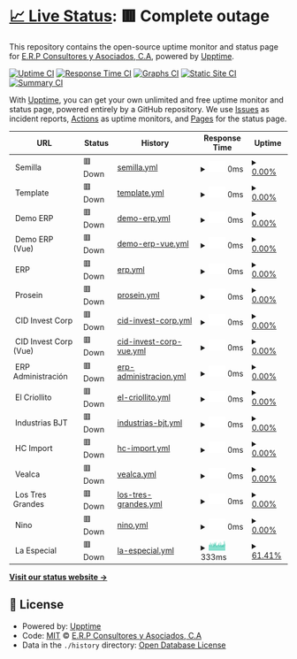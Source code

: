 # [📈 Live Status](https://status.erpya.com): <!--live status--> **🟥 Complete outage**

This repository contains the open-source uptime monitor and status page for [E.R.P Consultores y Asociados, C.A](https://status.erpya.com), powered by [Upptime](https://github.com/upptime/upptime).

[![Uptime CI](https://github.com/erpcya/status/workflows/Uptime%20CI/badge.svg)](https://github.com/erpcya/status/actions?query=workflow%3A%22Uptime+CI%22)
[![Response Time CI](https://github.com/erpcya/status/workflows/Response%20Time%20CI/badge.svg)](https://github.com/erpcya/status/actions?query=workflow%3A%22Response+Time+CI%22)
[![Graphs CI](https://github.com/erpcya/status/workflows/Graphs%20CI/badge.svg)](https://github.com/erpcya/status/actions?query=workflow%3A%22Graphs+CI%22)
[![Static Site CI](https://github.com/erpcya/status/workflows/Static%20Site%20CI/badge.svg)](https://github.com/erpcya/status/actions?query=workflow%3A%22Static+Site+CI%22)
[![Summary CI](https://github.com/erpcya/status/workflows/Summary%20CI/badge.svg)](https://github.com/erpcya/status/actions?query=workflow%3A%22Summary+CI%22)

With [Upptime](https://upptime.js.org), you can get your own unlimited and free uptime monitor and status page, powered entirely by a GitHub repository. We use [Issues](https://github.com/erpcya/status/issues) as incident reports, [Actions](https://github.com/erpcya/status/actions) as uptime monitors, and [Pages](https://status.erpya.com) for the status page.

<!--start: status pages-->
<!-- This summary is generated by Upptime (https://github.com/upptime/upptime) -->
<!-- Do not edit this manually, your changes will be overwritten -->
<!-- prettier-ignore -->
| URL | Status | History | Response Time | Uptime |
| --- | ------ | ------- | ------------- | ------ |
| <img alt="" src="https://favicons.githubusercontent.com/null" height="13"> Semilla | 🟥 Down | [semilla.yml](https://github.com/erpcya/status/commits/HEAD/history/semilla.yml) | <details><summary><img alt="Response time graph" src="./graphs/semilla/response-time-week.png" height="20"> 0ms</summary><br><a href="https://status.erpya.com/history/semilla"><img alt="Response time 283" src="https://img.shields.io/endpoint?url=https%3A%2F%2Fraw.githubusercontent.com%2Ferpcya%2Fstatus%2FHEAD%2Fapi%2Fsemilla%2Fresponse-time.json"></a><br><a href="https://status.erpya.com/history/semilla"><img alt="24-hour response time 0" src="https://img.shields.io/endpoint?url=https%3A%2F%2Fraw.githubusercontent.com%2Ferpcya%2Fstatus%2FHEAD%2Fapi%2Fsemilla%2Fresponse-time-day.json"></a><br><a href="https://status.erpya.com/history/semilla"><img alt="7-day response time 0" src="https://img.shields.io/endpoint?url=https%3A%2F%2Fraw.githubusercontent.com%2Ferpcya%2Fstatus%2FHEAD%2Fapi%2Fsemilla%2Fresponse-time-week.json"></a><br><a href="https://status.erpya.com/history/semilla"><img alt="30-day response time 0" src="https://img.shields.io/endpoint?url=https%3A%2F%2Fraw.githubusercontent.com%2Ferpcya%2Fstatus%2FHEAD%2Fapi%2Fsemilla%2Fresponse-time-month.json"></a><br><a href="https://status.erpya.com/history/semilla"><img alt="1-year response time 283" src="https://img.shields.io/endpoint?url=https%3A%2F%2Fraw.githubusercontent.com%2Ferpcya%2Fstatus%2FHEAD%2Fapi%2Fsemilla%2Fresponse-time-year.json"></a></details> | <details><summary><a href="https://status.erpya.com/history/semilla">0.00%</a></summary><a href="https://status.erpya.com/history/semilla"><img alt="All-time uptime 59.12%" src="https://img.shields.io/endpoint?url=https%3A%2F%2Fraw.githubusercontent.com%2Ferpcya%2Fstatus%2FHEAD%2Fapi%2Fsemilla%2Fuptime.json"></a><br><a href="https://status.erpya.com/history/semilla"><img alt="24-hour uptime 0.00%" src="https://img.shields.io/endpoint?url=https%3A%2F%2Fraw.githubusercontent.com%2Ferpcya%2Fstatus%2FHEAD%2Fapi%2Fsemilla%2Fuptime-day.json"></a><br><a href="https://status.erpya.com/history/semilla"><img alt="7-day uptime 0.00%" src="https://img.shields.io/endpoint?url=https%3A%2F%2Fraw.githubusercontent.com%2Ferpcya%2Fstatus%2FHEAD%2Fapi%2Fsemilla%2Fuptime-week.json"></a><br><a href="https://status.erpya.com/history/semilla"><img alt="30-day uptime 0.00%" src="https://img.shields.io/endpoint?url=https%3A%2F%2Fraw.githubusercontent.com%2Ferpcya%2Fstatus%2FHEAD%2Fapi%2Fsemilla%2Fuptime-month.json"></a><br><a href="https://status.erpya.com/history/semilla"><img alt="1-year uptime 59.12%" src="https://img.shields.io/endpoint?url=https%3A%2F%2Fraw.githubusercontent.com%2Ferpcya%2Fstatus%2FHEAD%2Fapi%2Fsemilla%2Fuptime-year.json"></a></details>
| <img alt="" src="https://favicons.githubusercontent.com/null" height="13"> Template | 🟥 Down | [template.yml](https://github.com/erpcya/status/commits/HEAD/history/template.yml) | <details><summary><img alt="Response time graph" src="./graphs/template/response-time-week.png" height="20"> 0ms</summary><br><a href="https://status.erpya.com/history/template"><img alt="Response time 328" src="https://img.shields.io/endpoint?url=https%3A%2F%2Fraw.githubusercontent.com%2Ferpcya%2Fstatus%2FHEAD%2Fapi%2Ftemplate%2Fresponse-time.json"></a><br><a href="https://status.erpya.com/history/template"><img alt="24-hour response time 0" src="https://img.shields.io/endpoint?url=https%3A%2F%2Fraw.githubusercontent.com%2Ferpcya%2Fstatus%2FHEAD%2Fapi%2Ftemplate%2Fresponse-time-day.json"></a><br><a href="https://status.erpya.com/history/template"><img alt="7-day response time 0" src="https://img.shields.io/endpoint?url=https%3A%2F%2Fraw.githubusercontent.com%2Ferpcya%2Fstatus%2FHEAD%2Fapi%2Ftemplate%2Fresponse-time-week.json"></a><br><a href="https://status.erpya.com/history/template"><img alt="30-day response time 0" src="https://img.shields.io/endpoint?url=https%3A%2F%2Fraw.githubusercontent.com%2Ferpcya%2Fstatus%2FHEAD%2Fapi%2Ftemplate%2Fresponse-time-month.json"></a><br><a href="https://status.erpya.com/history/template"><img alt="1-year response time 328" src="https://img.shields.io/endpoint?url=https%3A%2F%2Fraw.githubusercontent.com%2Ferpcya%2Fstatus%2FHEAD%2Fapi%2Ftemplate%2Fresponse-time-year.json"></a></details> | <details><summary><a href="https://status.erpya.com/history/template">0.00%</a></summary><a href="https://status.erpya.com/history/template"><img alt="All-time uptime 24.63%" src="https://img.shields.io/endpoint?url=https%3A%2F%2Fraw.githubusercontent.com%2Ferpcya%2Fstatus%2FHEAD%2Fapi%2Ftemplate%2Fuptime.json"></a><br><a href="https://status.erpya.com/history/template"><img alt="24-hour uptime 0.00%" src="https://img.shields.io/endpoint?url=https%3A%2F%2Fraw.githubusercontent.com%2Ferpcya%2Fstatus%2FHEAD%2Fapi%2Ftemplate%2Fuptime-day.json"></a><br><a href="https://status.erpya.com/history/template"><img alt="7-day uptime 0.00%" src="https://img.shields.io/endpoint?url=https%3A%2F%2Fraw.githubusercontent.com%2Ferpcya%2Fstatus%2FHEAD%2Fapi%2Ftemplate%2Fuptime-week.json"></a><br><a href="https://status.erpya.com/history/template"><img alt="30-day uptime 0.00%" src="https://img.shields.io/endpoint?url=https%3A%2F%2Fraw.githubusercontent.com%2Ferpcya%2Fstatus%2FHEAD%2Fapi%2Ftemplate%2Fuptime-month.json"></a><br><a href="https://status.erpya.com/history/template"><img alt="1-year uptime 24.63%" src="https://img.shields.io/endpoint?url=https%3A%2F%2Fraw.githubusercontent.com%2Ferpcya%2Fstatus%2FHEAD%2Fapi%2Ftemplate%2Fuptime-year.json"></a></details>
| <img alt="" src="https://favicons.githubusercontent.com/null" height="13"> Demo ERP | 🟥 Down | [demo-erp.yml](https://github.com/erpcya/status/commits/HEAD/history/demo-erp.yml) | <details><summary><img alt="Response time graph" src="./graphs/demo-erp/response-time-week.png" height="20"> 0ms</summary><br><a href="https://status.erpya.com/history/demo-erp"><img alt="Response time 794" src="https://img.shields.io/endpoint?url=https%3A%2F%2Fraw.githubusercontent.com%2Ferpcya%2Fstatus%2FHEAD%2Fapi%2Fdemo-erp%2Fresponse-time.json"></a><br><a href="https://status.erpya.com/history/demo-erp"><img alt="24-hour response time 0" src="https://img.shields.io/endpoint?url=https%3A%2F%2Fraw.githubusercontent.com%2Ferpcya%2Fstatus%2FHEAD%2Fapi%2Fdemo-erp%2Fresponse-time-day.json"></a><br><a href="https://status.erpya.com/history/demo-erp"><img alt="7-day response time 0" src="https://img.shields.io/endpoint?url=https%3A%2F%2Fraw.githubusercontent.com%2Ferpcya%2Fstatus%2FHEAD%2Fapi%2Fdemo-erp%2Fresponse-time-week.json"></a><br><a href="https://status.erpya.com/history/demo-erp"><img alt="30-day response time 275" src="https://img.shields.io/endpoint?url=https%3A%2F%2Fraw.githubusercontent.com%2Ferpcya%2Fstatus%2FHEAD%2Fapi%2Fdemo-erp%2Fresponse-time-month.json"></a><br><a href="https://status.erpya.com/history/demo-erp"><img alt="1-year response time 794" src="https://img.shields.io/endpoint?url=https%3A%2F%2Fraw.githubusercontent.com%2Ferpcya%2Fstatus%2FHEAD%2Fapi%2Fdemo-erp%2Fresponse-time-year.json"></a></details> | <details><summary><a href="https://status.erpya.com/history/demo-erp">0.00%</a></summary><a href="https://status.erpya.com/history/demo-erp"><img alt="All-time uptime 56.71%" src="https://img.shields.io/endpoint?url=https%3A%2F%2Fraw.githubusercontent.com%2Ferpcya%2Fstatus%2FHEAD%2Fapi%2Fdemo-erp%2Fuptime.json"></a><br><a href="https://status.erpya.com/history/demo-erp"><img alt="24-hour uptime 0.00%" src="https://img.shields.io/endpoint?url=https%3A%2F%2Fraw.githubusercontent.com%2Ferpcya%2Fstatus%2FHEAD%2Fapi%2Fdemo-erp%2Fuptime-day.json"></a><br><a href="https://status.erpya.com/history/demo-erp"><img alt="7-day uptime 0.00%" src="https://img.shields.io/endpoint?url=https%3A%2F%2Fraw.githubusercontent.com%2Ferpcya%2Fstatus%2FHEAD%2Fapi%2Fdemo-erp%2Fuptime-week.json"></a><br><a href="https://status.erpya.com/history/demo-erp"><img alt="30-day uptime 0.00%" src="https://img.shields.io/endpoint?url=https%3A%2F%2Fraw.githubusercontent.com%2Ferpcya%2Fstatus%2FHEAD%2Fapi%2Fdemo-erp%2Fuptime-month.json"></a><br><a href="https://status.erpya.com/history/demo-erp"><img alt="1-year uptime 56.71%" src="https://img.shields.io/endpoint?url=https%3A%2F%2Fraw.githubusercontent.com%2Ferpcya%2Fstatus%2FHEAD%2Fapi%2Fdemo-erp%2Fuptime-year.json"></a></details>
| <img alt="" src="https://favicons.githubusercontent.com/null" height="13"> Demo ERP (Vue) | 🟥 Down | [demo-erp-vue.yml](https://github.com/erpcya/status/commits/HEAD/history/demo-erp-vue.yml) | <details><summary><img alt="Response time graph" src="./graphs/demo-erp-vue/response-time-week.png" height="20"> 0ms</summary><br><a href="https://status.erpya.com/history/demo-erp-vue"><img alt="Response time 199" src="https://img.shields.io/endpoint?url=https%3A%2F%2Fraw.githubusercontent.com%2Ferpcya%2Fstatus%2FHEAD%2Fapi%2Fdemo-erp-vue%2Fresponse-time.json"></a><br><a href="https://status.erpya.com/history/demo-erp-vue"><img alt="24-hour response time 0" src="https://img.shields.io/endpoint?url=https%3A%2F%2Fraw.githubusercontent.com%2Ferpcya%2Fstatus%2FHEAD%2Fapi%2Fdemo-erp-vue%2Fresponse-time-day.json"></a><br><a href="https://status.erpya.com/history/demo-erp-vue"><img alt="7-day response time 0" src="https://img.shields.io/endpoint?url=https%3A%2F%2Fraw.githubusercontent.com%2Ferpcya%2Fstatus%2FHEAD%2Fapi%2Fdemo-erp-vue%2Fresponse-time-week.json"></a><br><a href="https://status.erpya.com/history/demo-erp-vue"><img alt="30-day response time 271" src="https://img.shields.io/endpoint?url=https%3A%2F%2Fraw.githubusercontent.com%2Ferpcya%2Fstatus%2FHEAD%2Fapi%2Fdemo-erp-vue%2Fresponse-time-month.json"></a><br><a href="https://status.erpya.com/history/demo-erp-vue"><img alt="1-year response time 199" src="https://img.shields.io/endpoint?url=https%3A%2F%2Fraw.githubusercontent.com%2Ferpcya%2Fstatus%2FHEAD%2Fapi%2Fdemo-erp-vue%2Fresponse-time-year.json"></a></details> | <details><summary><a href="https://status.erpya.com/history/demo-erp-vue">0.00%</a></summary><a href="https://status.erpya.com/history/demo-erp-vue"><img alt="All-time uptime 92.22%" src="https://img.shields.io/endpoint?url=https%3A%2F%2Fraw.githubusercontent.com%2Ferpcya%2Fstatus%2FHEAD%2Fapi%2Fdemo-erp-vue%2Fuptime.json"></a><br><a href="https://status.erpya.com/history/demo-erp-vue"><img alt="24-hour uptime 0.00%" src="https://img.shields.io/endpoint?url=https%3A%2F%2Fraw.githubusercontent.com%2Ferpcya%2Fstatus%2FHEAD%2Fapi%2Fdemo-erp-vue%2Fuptime-day.json"></a><br><a href="https://status.erpya.com/history/demo-erp-vue"><img alt="7-day uptime 0.00%" src="https://img.shields.io/endpoint?url=https%3A%2F%2Fraw.githubusercontent.com%2Ferpcya%2Fstatus%2FHEAD%2Fapi%2Fdemo-erp-vue%2Fuptime-week.json"></a><br><a href="https://status.erpya.com/history/demo-erp-vue"><img alt="30-day uptime 70.42%" src="https://img.shields.io/endpoint?url=https%3A%2F%2Fraw.githubusercontent.com%2Ferpcya%2Fstatus%2FHEAD%2Fapi%2Fdemo-erp-vue%2Fuptime-month.json"></a><br><a href="https://status.erpya.com/history/demo-erp-vue"><img alt="1-year uptime 92.22%" src="https://img.shields.io/endpoint?url=https%3A%2F%2Fraw.githubusercontent.com%2Ferpcya%2Fstatus%2FHEAD%2Fapi%2Fdemo-erp-vue%2Fuptime-year.json"></a></details>
| <img alt="" src="https://favicons.githubusercontent.com/null" height="13"> ERP | 🟥 Down | [erp.yml](https://github.com/erpcya/status/commits/HEAD/history/erp.yml) | <details><summary><img alt="Response time graph" src="./graphs/erp/response-time-week.png" height="20"> 0ms</summary><br><a href="https://status.erpya.com/history/erp"><img alt="Response time 295" src="https://img.shields.io/endpoint?url=https%3A%2F%2Fraw.githubusercontent.com%2Ferpcya%2Fstatus%2FHEAD%2Fapi%2Ferp%2Fresponse-time.json"></a><br><a href="https://status.erpya.com/history/erp"><img alt="24-hour response time 0" src="https://img.shields.io/endpoint?url=https%3A%2F%2Fraw.githubusercontent.com%2Ferpcya%2Fstatus%2FHEAD%2Fapi%2Ferp%2Fresponse-time-day.json"></a><br><a href="https://status.erpya.com/history/erp"><img alt="7-day response time 0" src="https://img.shields.io/endpoint?url=https%3A%2F%2Fraw.githubusercontent.com%2Ferpcya%2Fstatus%2FHEAD%2Fapi%2Ferp%2Fresponse-time-week.json"></a><br><a href="https://status.erpya.com/history/erp"><img alt="30-day response time 0" src="https://img.shields.io/endpoint?url=https%3A%2F%2Fraw.githubusercontent.com%2Ferpcya%2Fstatus%2FHEAD%2Fapi%2Ferp%2Fresponse-time-month.json"></a><br><a href="https://status.erpya.com/history/erp"><img alt="1-year response time 295" src="https://img.shields.io/endpoint?url=https%3A%2F%2Fraw.githubusercontent.com%2Ferpcya%2Fstatus%2FHEAD%2Fapi%2Ferp%2Fresponse-time-year.json"></a></details> | <details><summary><a href="https://status.erpya.com/history/erp">0.00%</a></summary><a href="https://status.erpya.com/history/erp"><img alt="All-time uptime 59.13%" src="https://img.shields.io/endpoint?url=https%3A%2F%2Fraw.githubusercontent.com%2Ferpcya%2Fstatus%2FHEAD%2Fapi%2Ferp%2Fuptime.json"></a><br><a href="https://status.erpya.com/history/erp"><img alt="24-hour uptime 0.00%" src="https://img.shields.io/endpoint?url=https%3A%2F%2Fraw.githubusercontent.com%2Ferpcya%2Fstatus%2FHEAD%2Fapi%2Ferp%2Fuptime-day.json"></a><br><a href="https://status.erpya.com/history/erp"><img alt="7-day uptime 0.00%" src="https://img.shields.io/endpoint?url=https%3A%2F%2Fraw.githubusercontent.com%2Ferpcya%2Fstatus%2FHEAD%2Fapi%2Ferp%2Fuptime-week.json"></a><br><a href="https://status.erpya.com/history/erp"><img alt="30-day uptime 0.00%" src="https://img.shields.io/endpoint?url=https%3A%2F%2Fraw.githubusercontent.com%2Ferpcya%2Fstatus%2FHEAD%2Fapi%2Ferp%2Fuptime-month.json"></a><br><a href="https://status.erpya.com/history/erp"><img alt="1-year uptime 59.13%" src="https://img.shields.io/endpoint?url=https%3A%2F%2Fraw.githubusercontent.com%2Ferpcya%2Fstatus%2FHEAD%2Fapi%2Ferp%2Fuptime-year.json"></a></details>
| <img alt="" src="https://favicons.githubusercontent.com/null" height="13"> Prosein | 🟥 Down | [prosein.yml](https://github.com/erpcya/status/commits/HEAD/history/prosein.yml) | <details><summary><img alt="Response time graph" src="./graphs/prosein/response-time-week.png" height="20"> 0ms</summary><br><a href="https://status.erpya.com/history/prosein"><img alt="Response time 275" src="https://img.shields.io/endpoint?url=https%3A%2F%2Fraw.githubusercontent.com%2Ferpcya%2Fstatus%2FHEAD%2Fapi%2Fprosein%2Fresponse-time.json"></a><br><a href="https://status.erpya.com/history/prosein"><img alt="24-hour response time 0" src="https://img.shields.io/endpoint?url=https%3A%2F%2Fraw.githubusercontent.com%2Ferpcya%2Fstatus%2FHEAD%2Fapi%2Fprosein%2Fresponse-time-day.json"></a><br><a href="https://status.erpya.com/history/prosein"><img alt="7-day response time 0" src="https://img.shields.io/endpoint?url=https%3A%2F%2Fraw.githubusercontent.com%2Ferpcya%2Fstatus%2FHEAD%2Fapi%2Fprosein%2Fresponse-time-week.json"></a><br><a href="https://status.erpya.com/history/prosein"><img alt="30-day response time 0" src="https://img.shields.io/endpoint?url=https%3A%2F%2Fraw.githubusercontent.com%2Ferpcya%2Fstatus%2FHEAD%2Fapi%2Fprosein%2Fresponse-time-month.json"></a><br><a href="https://status.erpya.com/history/prosein"><img alt="1-year response time 275" src="https://img.shields.io/endpoint?url=https%3A%2F%2Fraw.githubusercontent.com%2Ferpcya%2Fstatus%2FHEAD%2Fapi%2Fprosein%2Fresponse-time-year.json"></a></details> | <details><summary><a href="https://status.erpya.com/history/prosein">0.00%</a></summary><a href="https://status.erpya.com/history/prosein"><img alt="All-time uptime 59.06%" src="https://img.shields.io/endpoint?url=https%3A%2F%2Fraw.githubusercontent.com%2Ferpcya%2Fstatus%2FHEAD%2Fapi%2Fprosein%2Fuptime.json"></a><br><a href="https://status.erpya.com/history/prosein"><img alt="24-hour uptime 0.00%" src="https://img.shields.io/endpoint?url=https%3A%2F%2Fraw.githubusercontent.com%2Ferpcya%2Fstatus%2FHEAD%2Fapi%2Fprosein%2Fuptime-day.json"></a><br><a href="https://status.erpya.com/history/prosein"><img alt="7-day uptime 0.00%" src="https://img.shields.io/endpoint?url=https%3A%2F%2Fraw.githubusercontent.com%2Ferpcya%2Fstatus%2FHEAD%2Fapi%2Fprosein%2Fuptime-week.json"></a><br><a href="https://status.erpya.com/history/prosein"><img alt="30-day uptime 0.00%" src="https://img.shields.io/endpoint?url=https%3A%2F%2Fraw.githubusercontent.com%2Ferpcya%2Fstatus%2FHEAD%2Fapi%2Fprosein%2Fuptime-month.json"></a><br><a href="https://status.erpya.com/history/prosein"><img alt="1-year uptime 59.06%" src="https://img.shields.io/endpoint?url=https%3A%2F%2Fraw.githubusercontent.com%2Ferpcya%2Fstatus%2FHEAD%2Fapi%2Fprosein%2Fuptime-year.json"></a></details>
| <img alt="" src="https://favicons.githubusercontent.com/null" height="13"> CID Invest Corp | 🟥 Down | [cid-invest-corp.yml](https://github.com/erpcya/status/commits/HEAD/history/cid-invest-corp.yml) | <details><summary><img alt="Response time graph" src="./graphs/cid-invest-corp/response-time-week.png" height="20"> 0ms</summary><br><a href="https://status.erpya.com/history/cid-invest-corp"><img alt="Response time 264" src="https://img.shields.io/endpoint?url=https%3A%2F%2Fraw.githubusercontent.com%2Ferpcya%2Fstatus%2FHEAD%2Fapi%2Fcid-invest-corp%2Fresponse-time.json"></a><br><a href="https://status.erpya.com/history/cid-invest-corp"><img alt="24-hour response time 0" src="https://img.shields.io/endpoint?url=https%3A%2F%2Fraw.githubusercontent.com%2Ferpcya%2Fstatus%2FHEAD%2Fapi%2Fcid-invest-corp%2Fresponse-time-day.json"></a><br><a href="https://status.erpya.com/history/cid-invest-corp"><img alt="7-day response time 0" src="https://img.shields.io/endpoint?url=https%3A%2F%2Fraw.githubusercontent.com%2Ferpcya%2Fstatus%2FHEAD%2Fapi%2Fcid-invest-corp%2Fresponse-time-week.json"></a><br><a href="https://status.erpya.com/history/cid-invest-corp"><img alt="30-day response time 0" src="https://img.shields.io/endpoint?url=https%3A%2F%2Fraw.githubusercontent.com%2Ferpcya%2Fstatus%2FHEAD%2Fapi%2Fcid-invest-corp%2Fresponse-time-month.json"></a><br><a href="https://status.erpya.com/history/cid-invest-corp"><img alt="1-year response time 264" src="https://img.shields.io/endpoint?url=https%3A%2F%2Fraw.githubusercontent.com%2Ferpcya%2Fstatus%2FHEAD%2Fapi%2Fcid-invest-corp%2Fresponse-time-year.json"></a></details> | <details><summary><a href="https://status.erpya.com/history/cid-invest-corp">0.00%</a></summary><a href="https://status.erpya.com/history/cid-invest-corp"><img alt="All-time uptime 42.38%" src="https://img.shields.io/endpoint?url=https%3A%2F%2Fraw.githubusercontent.com%2Ferpcya%2Fstatus%2FHEAD%2Fapi%2Fcid-invest-corp%2Fuptime.json"></a><br><a href="https://status.erpya.com/history/cid-invest-corp"><img alt="24-hour uptime 0.00%" src="https://img.shields.io/endpoint?url=https%3A%2F%2Fraw.githubusercontent.com%2Ferpcya%2Fstatus%2FHEAD%2Fapi%2Fcid-invest-corp%2Fuptime-day.json"></a><br><a href="https://status.erpya.com/history/cid-invest-corp"><img alt="7-day uptime 0.00%" src="https://img.shields.io/endpoint?url=https%3A%2F%2Fraw.githubusercontent.com%2Ferpcya%2Fstatus%2FHEAD%2Fapi%2Fcid-invest-corp%2Fuptime-week.json"></a><br><a href="https://status.erpya.com/history/cid-invest-corp"><img alt="30-day uptime 0.00%" src="https://img.shields.io/endpoint?url=https%3A%2F%2Fraw.githubusercontent.com%2Ferpcya%2Fstatus%2FHEAD%2Fapi%2Fcid-invest-corp%2Fuptime-month.json"></a><br><a href="https://status.erpya.com/history/cid-invest-corp"><img alt="1-year uptime 42.38%" src="https://img.shields.io/endpoint?url=https%3A%2F%2Fraw.githubusercontent.com%2Ferpcya%2Fstatus%2FHEAD%2Fapi%2Fcid-invest-corp%2Fuptime-year.json"></a></details>
| <img alt="" src="https://favicons.githubusercontent.com/null" height="13"> CID Invest Corp (Vue) | 🟥 Down | [cid-invest-corp-vue.yml](https://github.com/erpcya/status/commits/HEAD/history/cid-invest-corp-vue.yml) | <details><summary><img alt="Response time graph" src="./graphs/cid-invest-corp-vue/response-time-week.png" height="20"> 0ms</summary><br><a href="https://status.erpya.com/history/cid-invest-corp-vue"><img alt="Response time 157" src="https://img.shields.io/endpoint?url=https%3A%2F%2Fraw.githubusercontent.com%2Ferpcya%2Fstatus%2FHEAD%2Fapi%2Fcid-invest-corp-vue%2Fresponse-time.json"></a><br><a href="https://status.erpya.com/history/cid-invest-corp-vue"><img alt="24-hour response time 0" src="https://img.shields.io/endpoint?url=https%3A%2F%2Fraw.githubusercontent.com%2Ferpcya%2Fstatus%2FHEAD%2Fapi%2Fcid-invest-corp-vue%2Fresponse-time-day.json"></a><br><a href="https://status.erpya.com/history/cid-invest-corp-vue"><img alt="7-day response time 0" src="https://img.shields.io/endpoint?url=https%3A%2F%2Fraw.githubusercontent.com%2Ferpcya%2Fstatus%2FHEAD%2Fapi%2Fcid-invest-corp-vue%2Fresponse-time-week.json"></a><br><a href="https://status.erpya.com/history/cid-invest-corp-vue"><img alt="30-day response time 0" src="https://img.shields.io/endpoint?url=https%3A%2F%2Fraw.githubusercontent.com%2Ferpcya%2Fstatus%2FHEAD%2Fapi%2Fcid-invest-corp-vue%2Fresponse-time-month.json"></a><br><a href="https://status.erpya.com/history/cid-invest-corp-vue"><img alt="1-year response time 157" src="https://img.shields.io/endpoint?url=https%3A%2F%2Fraw.githubusercontent.com%2Ferpcya%2Fstatus%2FHEAD%2Fapi%2Fcid-invest-corp-vue%2Fresponse-time-year.json"></a></details> | <details><summary><a href="https://status.erpya.com/history/cid-invest-corp-vue">0.00%</a></summary><a href="https://status.erpya.com/history/cid-invest-corp-vue"><img alt="All-time uptime 42.38%" src="https://img.shields.io/endpoint?url=https%3A%2F%2Fraw.githubusercontent.com%2Ferpcya%2Fstatus%2FHEAD%2Fapi%2Fcid-invest-corp-vue%2Fuptime.json"></a><br><a href="https://status.erpya.com/history/cid-invest-corp-vue"><img alt="24-hour uptime 0.00%" src="https://img.shields.io/endpoint?url=https%3A%2F%2Fraw.githubusercontent.com%2Ferpcya%2Fstatus%2FHEAD%2Fapi%2Fcid-invest-corp-vue%2Fuptime-day.json"></a><br><a href="https://status.erpya.com/history/cid-invest-corp-vue"><img alt="7-day uptime 0.00%" src="https://img.shields.io/endpoint?url=https%3A%2F%2Fraw.githubusercontent.com%2Ferpcya%2Fstatus%2FHEAD%2Fapi%2Fcid-invest-corp-vue%2Fuptime-week.json"></a><br><a href="https://status.erpya.com/history/cid-invest-corp-vue"><img alt="30-day uptime 0.00%" src="https://img.shields.io/endpoint?url=https%3A%2F%2Fraw.githubusercontent.com%2Ferpcya%2Fstatus%2FHEAD%2Fapi%2Fcid-invest-corp-vue%2Fuptime-month.json"></a><br><a href="https://status.erpya.com/history/cid-invest-corp-vue"><img alt="1-year uptime 42.38%" src="https://img.shields.io/endpoint?url=https%3A%2F%2Fraw.githubusercontent.com%2Ferpcya%2Fstatus%2FHEAD%2Fapi%2Fcid-invest-corp-vue%2Fuptime-year.json"></a></details>
| <img alt="" src="https://favicons.githubusercontent.com/null" height="13"> ERP Administración | 🟥 Down | [erp-administracion.yml](https://github.com/erpcya/status/commits/HEAD/history/erp-administracion.yml) | <details><summary><img alt="Response time graph" src="./graphs/erp-administracion/response-time-week.png" height="20"> 0ms</summary><br><a href="https://status.erpya.com/history/erp-administracion"><img alt="Response time 272" src="https://img.shields.io/endpoint?url=https%3A%2F%2Fraw.githubusercontent.com%2Ferpcya%2Fstatus%2FHEAD%2Fapi%2Ferp-administracion%2Fresponse-time.json"></a><br><a href="https://status.erpya.com/history/erp-administracion"><img alt="24-hour response time 0" src="https://img.shields.io/endpoint?url=https%3A%2F%2Fraw.githubusercontent.com%2Ferpcya%2Fstatus%2FHEAD%2Fapi%2Ferp-administracion%2Fresponse-time-day.json"></a><br><a href="https://status.erpya.com/history/erp-administracion"><img alt="7-day response time 0" src="https://img.shields.io/endpoint?url=https%3A%2F%2Fraw.githubusercontent.com%2Ferpcya%2Fstatus%2FHEAD%2Fapi%2Ferp-administracion%2Fresponse-time-week.json"></a><br><a href="https://status.erpya.com/history/erp-administracion"><img alt="30-day response time 0" src="https://img.shields.io/endpoint?url=https%3A%2F%2Fraw.githubusercontent.com%2Ferpcya%2Fstatus%2FHEAD%2Fapi%2Ferp-administracion%2Fresponse-time-month.json"></a><br><a href="https://status.erpya.com/history/erp-administracion"><img alt="1-year response time 272" src="https://img.shields.io/endpoint?url=https%3A%2F%2Fraw.githubusercontent.com%2Ferpcya%2Fstatus%2FHEAD%2Fapi%2Ferp-administracion%2Fresponse-time-year.json"></a></details> | <details><summary><a href="https://status.erpya.com/history/erp-administracion">0.00%</a></summary><a href="https://status.erpya.com/history/erp-administracion"><img alt="All-time uptime 59.13%" src="https://img.shields.io/endpoint?url=https%3A%2F%2Fraw.githubusercontent.com%2Ferpcya%2Fstatus%2FHEAD%2Fapi%2Ferp-administracion%2Fuptime.json"></a><br><a href="https://status.erpya.com/history/erp-administracion"><img alt="24-hour uptime 0.00%" src="https://img.shields.io/endpoint?url=https%3A%2F%2Fraw.githubusercontent.com%2Ferpcya%2Fstatus%2FHEAD%2Fapi%2Ferp-administracion%2Fuptime-day.json"></a><br><a href="https://status.erpya.com/history/erp-administracion"><img alt="7-day uptime 0.00%" src="https://img.shields.io/endpoint?url=https%3A%2F%2Fraw.githubusercontent.com%2Ferpcya%2Fstatus%2FHEAD%2Fapi%2Ferp-administracion%2Fuptime-week.json"></a><br><a href="https://status.erpya.com/history/erp-administracion"><img alt="30-day uptime 0.00%" src="https://img.shields.io/endpoint?url=https%3A%2F%2Fraw.githubusercontent.com%2Ferpcya%2Fstatus%2FHEAD%2Fapi%2Ferp-administracion%2Fuptime-month.json"></a><br><a href="https://status.erpya.com/history/erp-administracion"><img alt="1-year uptime 59.13%" src="https://img.shields.io/endpoint?url=https%3A%2F%2Fraw.githubusercontent.com%2Ferpcya%2Fstatus%2FHEAD%2Fapi%2Ferp-administracion%2Fuptime-year.json"></a></details>
| <img alt="" src="https://favicons.githubusercontent.com/null" height="13"> El Criollito | 🟥 Down | [el-criollito.yml](https://github.com/erpcya/status/commits/HEAD/history/el-criollito.yml) | <details><summary><img alt="Response time graph" src="./graphs/el-criollito/response-time-week.png" height="20"> 0ms</summary><br><a href="https://status.erpya.com/history/el-criollito"><img alt="Response time 300" src="https://img.shields.io/endpoint?url=https%3A%2F%2Fraw.githubusercontent.com%2Ferpcya%2Fstatus%2FHEAD%2Fapi%2Fel-criollito%2Fresponse-time.json"></a><br><a href="https://status.erpya.com/history/el-criollito"><img alt="24-hour response time 0" src="https://img.shields.io/endpoint?url=https%3A%2F%2Fraw.githubusercontent.com%2Ferpcya%2Fstatus%2FHEAD%2Fapi%2Fel-criollito%2Fresponse-time-day.json"></a><br><a href="https://status.erpya.com/history/el-criollito"><img alt="7-day response time 0" src="https://img.shields.io/endpoint?url=https%3A%2F%2Fraw.githubusercontent.com%2Ferpcya%2Fstatus%2FHEAD%2Fapi%2Fel-criollito%2Fresponse-time-week.json"></a><br><a href="https://status.erpya.com/history/el-criollito"><img alt="30-day response time 0" src="https://img.shields.io/endpoint?url=https%3A%2F%2Fraw.githubusercontent.com%2Ferpcya%2Fstatus%2FHEAD%2Fapi%2Fel-criollito%2Fresponse-time-month.json"></a><br><a href="https://status.erpya.com/history/el-criollito"><img alt="1-year response time 300" src="https://img.shields.io/endpoint?url=https%3A%2F%2Fraw.githubusercontent.com%2Ferpcya%2Fstatus%2FHEAD%2Fapi%2Fel-criollito%2Fresponse-time-year.json"></a></details> | <details><summary><a href="https://status.erpya.com/history/el-criollito">0.00%</a></summary><a href="https://status.erpya.com/history/el-criollito"><img alt="All-time uptime 56.63%" src="https://img.shields.io/endpoint?url=https%3A%2F%2Fraw.githubusercontent.com%2Ferpcya%2Fstatus%2FHEAD%2Fapi%2Fel-criollito%2Fuptime.json"></a><br><a href="https://status.erpya.com/history/el-criollito"><img alt="24-hour uptime 0.00%" src="https://img.shields.io/endpoint?url=https%3A%2F%2Fraw.githubusercontent.com%2Ferpcya%2Fstatus%2FHEAD%2Fapi%2Fel-criollito%2Fuptime-day.json"></a><br><a href="https://status.erpya.com/history/el-criollito"><img alt="7-day uptime 0.00%" src="https://img.shields.io/endpoint?url=https%3A%2F%2Fraw.githubusercontent.com%2Ferpcya%2Fstatus%2FHEAD%2Fapi%2Fel-criollito%2Fuptime-week.json"></a><br><a href="https://status.erpya.com/history/el-criollito"><img alt="30-day uptime 0.00%" src="https://img.shields.io/endpoint?url=https%3A%2F%2Fraw.githubusercontent.com%2Ferpcya%2Fstatus%2FHEAD%2Fapi%2Fel-criollito%2Fuptime-month.json"></a><br><a href="https://status.erpya.com/history/el-criollito"><img alt="1-year uptime 56.63%" src="https://img.shields.io/endpoint?url=https%3A%2F%2Fraw.githubusercontent.com%2Ferpcya%2Fstatus%2FHEAD%2Fapi%2Fel-criollito%2Fuptime-year.json"></a></details>
| <img alt="" src="https://favicons.githubusercontent.com/null" height="13"> Industrias BJT | 🟥 Down | [industrias-bjt.yml](https://github.com/erpcya/status/commits/HEAD/history/industrias-bjt.yml) | <details><summary><img alt="Response time graph" src="./graphs/industrias-bjt/response-time-week.png" height="20"> 0ms</summary><br><a href="https://status.erpya.com/history/industrias-bjt"><img alt="Response time 311" src="https://img.shields.io/endpoint?url=https%3A%2F%2Fraw.githubusercontent.com%2Ferpcya%2Fstatus%2FHEAD%2Fapi%2Findustrias-bjt%2Fresponse-time.json"></a><br><a href="https://status.erpya.com/history/industrias-bjt"><img alt="24-hour response time 0" src="https://img.shields.io/endpoint?url=https%3A%2F%2Fraw.githubusercontent.com%2Ferpcya%2Fstatus%2FHEAD%2Fapi%2Findustrias-bjt%2Fresponse-time-day.json"></a><br><a href="https://status.erpya.com/history/industrias-bjt"><img alt="7-day response time 0" src="https://img.shields.io/endpoint?url=https%3A%2F%2Fraw.githubusercontent.com%2Ferpcya%2Fstatus%2FHEAD%2Fapi%2Findustrias-bjt%2Fresponse-time-week.json"></a><br><a href="https://status.erpya.com/history/industrias-bjt"><img alt="30-day response time 0" src="https://img.shields.io/endpoint?url=https%3A%2F%2Fraw.githubusercontent.com%2Ferpcya%2Fstatus%2FHEAD%2Fapi%2Findustrias-bjt%2Fresponse-time-month.json"></a><br><a href="https://status.erpya.com/history/industrias-bjt"><img alt="1-year response time 311" src="https://img.shields.io/endpoint?url=https%3A%2F%2Fraw.githubusercontent.com%2Ferpcya%2Fstatus%2FHEAD%2Fapi%2Findustrias-bjt%2Fresponse-time-year.json"></a></details> | <details><summary><a href="https://status.erpya.com/history/industrias-bjt">0.00%</a></summary><a href="https://status.erpya.com/history/industrias-bjt"><img alt="All-time uptime 56.39%" src="https://img.shields.io/endpoint?url=https%3A%2F%2Fraw.githubusercontent.com%2Ferpcya%2Fstatus%2FHEAD%2Fapi%2Findustrias-bjt%2Fuptime.json"></a><br><a href="https://status.erpya.com/history/industrias-bjt"><img alt="24-hour uptime 0.00%" src="https://img.shields.io/endpoint?url=https%3A%2F%2Fraw.githubusercontent.com%2Ferpcya%2Fstatus%2FHEAD%2Fapi%2Findustrias-bjt%2Fuptime-day.json"></a><br><a href="https://status.erpya.com/history/industrias-bjt"><img alt="7-day uptime 0.00%" src="https://img.shields.io/endpoint?url=https%3A%2F%2Fraw.githubusercontent.com%2Ferpcya%2Fstatus%2FHEAD%2Fapi%2Findustrias-bjt%2Fuptime-week.json"></a><br><a href="https://status.erpya.com/history/industrias-bjt"><img alt="30-day uptime 0.00%" src="https://img.shields.io/endpoint?url=https%3A%2F%2Fraw.githubusercontent.com%2Ferpcya%2Fstatus%2FHEAD%2Fapi%2Findustrias-bjt%2Fuptime-month.json"></a><br><a href="https://status.erpya.com/history/industrias-bjt"><img alt="1-year uptime 56.39%" src="https://img.shields.io/endpoint?url=https%3A%2F%2Fraw.githubusercontent.com%2Ferpcya%2Fstatus%2FHEAD%2Fapi%2Findustrias-bjt%2Fuptime-year.json"></a></details>
| <img alt="" src="https://favicons.githubusercontent.com/null" height="13"> HC Import | 🟥 Down | [hc-import.yml](https://github.com/erpcya/status/commits/HEAD/history/hc-import.yml) | <details><summary><img alt="Response time graph" src="./graphs/hc-import/response-time-week.png" height="20"> 0ms</summary><br><a href="https://status.erpya.com/history/hc-import"><img alt="Response time 324" src="https://img.shields.io/endpoint?url=https%3A%2F%2Fraw.githubusercontent.com%2Ferpcya%2Fstatus%2FHEAD%2Fapi%2Fhc-import%2Fresponse-time.json"></a><br><a href="https://status.erpya.com/history/hc-import"><img alt="24-hour response time 0" src="https://img.shields.io/endpoint?url=https%3A%2F%2Fraw.githubusercontent.com%2Ferpcya%2Fstatus%2FHEAD%2Fapi%2Fhc-import%2Fresponse-time-day.json"></a><br><a href="https://status.erpya.com/history/hc-import"><img alt="7-day response time 0" src="https://img.shields.io/endpoint?url=https%3A%2F%2Fraw.githubusercontent.com%2Ferpcya%2Fstatus%2FHEAD%2Fapi%2Fhc-import%2Fresponse-time-week.json"></a><br><a href="https://status.erpya.com/history/hc-import"><img alt="30-day response time 0" src="https://img.shields.io/endpoint?url=https%3A%2F%2Fraw.githubusercontent.com%2Ferpcya%2Fstatus%2FHEAD%2Fapi%2Fhc-import%2Fresponse-time-month.json"></a><br><a href="https://status.erpya.com/history/hc-import"><img alt="1-year response time 324" src="https://img.shields.io/endpoint?url=https%3A%2F%2Fraw.githubusercontent.com%2Ferpcya%2Fstatus%2FHEAD%2Fapi%2Fhc-import%2Fresponse-time-year.json"></a></details> | <details><summary><a href="https://status.erpya.com/history/hc-import">0.00%</a></summary><a href="https://status.erpya.com/history/hc-import"><img alt="All-time uptime 56.70%" src="https://img.shields.io/endpoint?url=https%3A%2F%2Fraw.githubusercontent.com%2Ferpcya%2Fstatus%2FHEAD%2Fapi%2Fhc-import%2Fuptime.json"></a><br><a href="https://status.erpya.com/history/hc-import"><img alt="24-hour uptime 0.00%" src="https://img.shields.io/endpoint?url=https%3A%2F%2Fraw.githubusercontent.com%2Ferpcya%2Fstatus%2FHEAD%2Fapi%2Fhc-import%2Fuptime-day.json"></a><br><a href="https://status.erpya.com/history/hc-import"><img alt="7-day uptime 0.00%" src="https://img.shields.io/endpoint?url=https%3A%2F%2Fraw.githubusercontent.com%2Ferpcya%2Fstatus%2FHEAD%2Fapi%2Fhc-import%2Fuptime-week.json"></a><br><a href="https://status.erpya.com/history/hc-import"><img alt="30-day uptime 0.00%" src="https://img.shields.io/endpoint?url=https%3A%2F%2Fraw.githubusercontent.com%2Ferpcya%2Fstatus%2FHEAD%2Fapi%2Fhc-import%2Fuptime-month.json"></a><br><a href="https://status.erpya.com/history/hc-import"><img alt="1-year uptime 56.70%" src="https://img.shields.io/endpoint?url=https%3A%2F%2Fraw.githubusercontent.com%2Ferpcya%2Fstatus%2FHEAD%2Fapi%2Fhc-import%2Fuptime-year.json"></a></details>
| <img alt="" src="https://favicons.githubusercontent.com/null" height="13"> Vealca | 🟥 Down | [vealca.yml](https://github.com/erpcya/status/commits/HEAD/history/vealca.yml) | <details><summary><img alt="Response time graph" src="./graphs/vealca/response-time-week.png" height="20"> 0ms</summary><br><a href="https://status.erpya.com/history/vealca"><img alt="Response time 303" src="https://img.shields.io/endpoint?url=https%3A%2F%2Fraw.githubusercontent.com%2Ferpcya%2Fstatus%2FHEAD%2Fapi%2Fvealca%2Fresponse-time.json"></a><br><a href="https://status.erpya.com/history/vealca"><img alt="24-hour response time 0" src="https://img.shields.io/endpoint?url=https%3A%2F%2Fraw.githubusercontent.com%2Ferpcya%2Fstatus%2FHEAD%2Fapi%2Fvealca%2Fresponse-time-day.json"></a><br><a href="https://status.erpya.com/history/vealca"><img alt="7-day response time 0" src="https://img.shields.io/endpoint?url=https%3A%2F%2Fraw.githubusercontent.com%2Ferpcya%2Fstatus%2FHEAD%2Fapi%2Fvealca%2Fresponse-time-week.json"></a><br><a href="https://status.erpya.com/history/vealca"><img alt="30-day response time 0" src="https://img.shields.io/endpoint?url=https%3A%2F%2Fraw.githubusercontent.com%2Ferpcya%2Fstatus%2FHEAD%2Fapi%2Fvealca%2Fresponse-time-month.json"></a><br><a href="https://status.erpya.com/history/vealca"><img alt="1-year response time 303" src="https://img.shields.io/endpoint?url=https%3A%2F%2Fraw.githubusercontent.com%2Ferpcya%2Fstatus%2FHEAD%2Fapi%2Fvealca%2Fresponse-time-year.json"></a></details> | <details><summary><a href="https://status.erpya.com/history/vealca">0.00%</a></summary><a href="https://status.erpya.com/history/vealca"><img alt="All-time uptime 56.59%" src="https://img.shields.io/endpoint?url=https%3A%2F%2Fraw.githubusercontent.com%2Ferpcya%2Fstatus%2FHEAD%2Fapi%2Fvealca%2Fuptime.json"></a><br><a href="https://status.erpya.com/history/vealca"><img alt="24-hour uptime 0.00%" src="https://img.shields.io/endpoint?url=https%3A%2F%2Fraw.githubusercontent.com%2Ferpcya%2Fstatus%2FHEAD%2Fapi%2Fvealca%2Fuptime-day.json"></a><br><a href="https://status.erpya.com/history/vealca"><img alt="7-day uptime 0.00%" src="https://img.shields.io/endpoint?url=https%3A%2F%2Fraw.githubusercontent.com%2Ferpcya%2Fstatus%2FHEAD%2Fapi%2Fvealca%2Fuptime-week.json"></a><br><a href="https://status.erpya.com/history/vealca"><img alt="30-day uptime 0.00%" src="https://img.shields.io/endpoint?url=https%3A%2F%2Fraw.githubusercontent.com%2Ferpcya%2Fstatus%2FHEAD%2Fapi%2Fvealca%2Fuptime-month.json"></a><br><a href="https://status.erpya.com/history/vealca"><img alt="1-year uptime 56.59%" src="https://img.shields.io/endpoint?url=https%3A%2F%2Fraw.githubusercontent.com%2Ferpcya%2Fstatus%2FHEAD%2Fapi%2Fvealca%2Fuptime-year.json"></a></details>
| <img alt="" src="https://favicons.githubusercontent.com/null" height="13"> Los Tres Grandes | 🟥 Down | [los-tres-grandes.yml](https://github.com/erpcya/status/commits/HEAD/history/los-tres-grandes.yml) | <details><summary><img alt="Response time graph" src="./graphs/los-tres-grandes/response-time-week.png" height="20"> 0ms</summary><br><a href="https://status.erpya.com/history/los-tres-grandes"><img alt="Response time 296" src="https://img.shields.io/endpoint?url=https%3A%2F%2Fraw.githubusercontent.com%2Ferpcya%2Fstatus%2FHEAD%2Fapi%2Flos-tres-grandes%2Fresponse-time.json"></a><br><a href="https://status.erpya.com/history/los-tres-grandes"><img alt="24-hour response time 0" src="https://img.shields.io/endpoint?url=https%3A%2F%2Fraw.githubusercontent.com%2Ferpcya%2Fstatus%2FHEAD%2Fapi%2Flos-tres-grandes%2Fresponse-time-day.json"></a><br><a href="https://status.erpya.com/history/los-tres-grandes"><img alt="7-day response time 0" src="https://img.shields.io/endpoint?url=https%3A%2F%2Fraw.githubusercontent.com%2Ferpcya%2Fstatus%2FHEAD%2Fapi%2Flos-tres-grandes%2Fresponse-time-week.json"></a><br><a href="https://status.erpya.com/history/los-tres-grandes"><img alt="30-day response time 20240" src="https://img.shields.io/endpoint?url=https%3A%2F%2Fraw.githubusercontent.com%2Ferpcya%2Fstatus%2FHEAD%2Fapi%2Flos-tres-grandes%2Fresponse-time-month.json"></a><br><a href="https://status.erpya.com/history/los-tres-grandes"><img alt="1-year response time 296" src="https://img.shields.io/endpoint?url=https%3A%2F%2Fraw.githubusercontent.com%2Ferpcya%2Fstatus%2FHEAD%2Fapi%2Flos-tres-grandes%2Fresponse-time-year.json"></a></details> | <details><summary><a href="https://status.erpya.com/history/los-tres-grandes">0.00%</a></summary><a href="https://status.erpya.com/history/los-tres-grandes"><img alt="All-time uptime 56.57%" src="https://img.shields.io/endpoint?url=https%3A%2F%2Fraw.githubusercontent.com%2Ferpcya%2Fstatus%2FHEAD%2Fapi%2Flos-tres-grandes%2Fuptime.json"></a><br><a href="https://status.erpya.com/history/los-tres-grandes"><img alt="24-hour uptime 0.00%" src="https://img.shields.io/endpoint?url=https%3A%2F%2Fraw.githubusercontent.com%2Ferpcya%2Fstatus%2FHEAD%2Fapi%2Flos-tres-grandes%2Fuptime-day.json"></a><br><a href="https://status.erpya.com/history/los-tres-grandes"><img alt="7-day uptime 0.00%" src="https://img.shields.io/endpoint?url=https%3A%2F%2Fraw.githubusercontent.com%2Ferpcya%2Fstatus%2FHEAD%2Fapi%2Flos-tres-grandes%2Fuptime-week.json"></a><br><a href="https://status.erpya.com/history/los-tres-grandes"><img alt="30-day uptime 0.00%" src="https://img.shields.io/endpoint?url=https%3A%2F%2Fraw.githubusercontent.com%2Ferpcya%2Fstatus%2FHEAD%2Fapi%2Flos-tres-grandes%2Fuptime-month.json"></a><br><a href="https://status.erpya.com/history/los-tres-grandes"><img alt="1-year uptime 56.57%" src="https://img.shields.io/endpoint?url=https%3A%2F%2Fraw.githubusercontent.com%2Ferpcya%2Fstatus%2FHEAD%2Fapi%2Flos-tres-grandes%2Fuptime-year.json"></a></details>
| <img alt="" src="https://favicons.githubusercontent.com/null" height="13"> Nino | 🟥 Down | [nino.yml](https://github.com/erpcya/status/commits/HEAD/history/nino.yml) | <details><summary><img alt="Response time graph" src="./graphs/nino/response-time-week.png" height="20"> 0ms</summary><br><a href="https://status.erpya.com/history/nino"><img alt="Response time 302" src="https://img.shields.io/endpoint?url=https%3A%2F%2Fraw.githubusercontent.com%2Ferpcya%2Fstatus%2FHEAD%2Fapi%2Fnino%2Fresponse-time.json"></a><br><a href="https://status.erpya.com/history/nino"><img alt="24-hour response time 0" src="https://img.shields.io/endpoint?url=https%3A%2F%2Fraw.githubusercontent.com%2Ferpcya%2Fstatus%2FHEAD%2Fapi%2Fnino%2Fresponse-time-day.json"></a><br><a href="https://status.erpya.com/history/nino"><img alt="7-day response time 0" src="https://img.shields.io/endpoint?url=https%3A%2F%2Fraw.githubusercontent.com%2Ferpcya%2Fstatus%2FHEAD%2Fapi%2Fnino%2Fresponse-time-week.json"></a><br><a href="https://status.erpya.com/history/nino"><img alt="30-day response time 0" src="https://img.shields.io/endpoint?url=https%3A%2F%2Fraw.githubusercontent.com%2Ferpcya%2Fstatus%2FHEAD%2Fapi%2Fnino%2Fresponse-time-month.json"></a><br><a href="https://status.erpya.com/history/nino"><img alt="1-year response time 302" src="https://img.shields.io/endpoint?url=https%3A%2F%2Fraw.githubusercontent.com%2Ferpcya%2Fstatus%2FHEAD%2Fapi%2Fnino%2Fresponse-time-year.json"></a></details> | <details><summary><a href="https://status.erpya.com/history/nino">0.00%</a></summary><a href="https://status.erpya.com/history/nino"><img alt="All-time uptime 56.75%" src="https://img.shields.io/endpoint?url=https%3A%2F%2Fraw.githubusercontent.com%2Ferpcya%2Fstatus%2FHEAD%2Fapi%2Fnino%2Fuptime.json"></a><br><a href="https://status.erpya.com/history/nino"><img alt="24-hour uptime 0.00%" src="https://img.shields.io/endpoint?url=https%3A%2F%2Fraw.githubusercontent.com%2Ferpcya%2Fstatus%2FHEAD%2Fapi%2Fnino%2Fuptime-day.json"></a><br><a href="https://status.erpya.com/history/nino"><img alt="7-day uptime 0.00%" src="https://img.shields.io/endpoint?url=https%3A%2F%2Fraw.githubusercontent.com%2Ferpcya%2Fstatus%2FHEAD%2Fapi%2Fnino%2Fuptime-week.json"></a><br><a href="https://status.erpya.com/history/nino"><img alt="30-day uptime 0.00%" src="https://img.shields.io/endpoint?url=https%3A%2F%2Fraw.githubusercontent.com%2Ferpcya%2Fstatus%2FHEAD%2Fapi%2Fnino%2Fuptime-month.json"></a><br><a href="https://status.erpya.com/history/nino"><img alt="1-year uptime 56.75%" src="https://img.shields.io/endpoint?url=https%3A%2F%2Fraw.githubusercontent.com%2Ferpcya%2Fstatus%2FHEAD%2Fapi%2Fnino%2Fuptime-year.json"></a></details>
| <img alt="" src="https://favicons.githubusercontent.com/null" height="13"> La Especial | 🟥 Down | [la-especial.yml](https://github.com/erpcya/status/commits/HEAD/history/la-especial.yml) | <details><summary><img alt="Response time graph" src="./graphs/la-especial/response-time-week.png" height="20"> 333ms</summary><br><a href="https://status.erpya.com/history/la-especial"><img alt="Response time 386" src="https://img.shields.io/endpoint?url=https%3A%2F%2Fraw.githubusercontent.com%2Ferpcya%2Fstatus%2FHEAD%2Fapi%2Fla-especial%2Fresponse-time.json"></a><br><a href="https://status.erpya.com/history/la-especial"><img alt="24-hour response time 345" src="https://img.shields.io/endpoint?url=https%3A%2F%2Fraw.githubusercontent.com%2Ferpcya%2Fstatus%2FHEAD%2Fapi%2Fla-especial%2Fresponse-time-day.json"></a><br><a href="https://status.erpya.com/history/la-especial"><img alt="7-day response time 333" src="https://img.shields.io/endpoint?url=https%3A%2F%2Fraw.githubusercontent.com%2Ferpcya%2Fstatus%2FHEAD%2Fapi%2Fla-especial%2Fresponse-time-week.json"></a><br><a href="https://status.erpya.com/history/la-especial"><img alt="30-day response time 350" src="https://img.shields.io/endpoint?url=https%3A%2F%2Fraw.githubusercontent.com%2Ferpcya%2Fstatus%2FHEAD%2Fapi%2Fla-especial%2Fresponse-time-month.json"></a><br><a href="https://status.erpya.com/history/la-especial"><img alt="1-year response time 386" src="https://img.shields.io/endpoint?url=https%3A%2F%2Fraw.githubusercontent.com%2Ferpcya%2Fstatus%2FHEAD%2Fapi%2Fla-especial%2Fresponse-time-year.json"></a></details> | <details><summary><a href="https://status.erpya.com/history/la-especial">61.41%</a></summary><a href="https://status.erpya.com/history/la-especial"><img alt="All-time uptime 97.74%" src="https://img.shields.io/endpoint?url=https%3A%2F%2Fraw.githubusercontent.com%2Ferpcya%2Fstatus%2FHEAD%2Fapi%2Fla-especial%2Fuptime.json"></a><br><a href="https://status.erpya.com/history/la-especial"><img alt="24-hour uptime 52.63%" src="https://img.shields.io/endpoint?url=https%3A%2F%2Fraw.githubusercontent.com%2Ferpcya%2Fstatus%2FHEAD%2Fapi%2Fla-especial%2Fuptime-day.json"></a><br><a href="https://status.erpya.com/history/la-especial"><img alt="7-day uptime 61.41%" src="https://img.shields.io/endpoint?url=https%3A%2F%2Fraw.githubusercontent.com%2Ferpcya%2Fstatus%2FHEAD%2Fapi%2Fla-especial%2Fuptime-week.json"></a><br><a href="https://status.erpya.com/history/la-especial"><img alt="30-day uptime 91.12%" src="https://img.shields.io/endpoint?url=https%3A%2F%2Fraw.githubusercontent.com%2Ferpcya%2Fstatus%2FHEAD%2Fapi%2Fla-especial%2Fuptime-month.json"></a><br><a href="https://status.erpya.com/history/la-especial"><img alt="1-year uptime 97.74%" src="https://img.shields.io/endpoint?url=https%3A%2F%2Fraw.githubusercontent.com%2Ferpcya%2Fstatus%2FHEAD%2Fapi%2Fla-especial%2Fuptime-year.json"></a></details>

<!--end: status pages-->

[**Visit our status website →**](https://status.erpya.com)

## 📄 License

- Powered by: [Upptime](https://github.com/upptime/upptime)
- Code: [MIT](./LICENSE) © [E.R.P Consultores y Asociados, C.A](https://status.erpya.com)
- Data in the `./history` directory: [Open Database License](https://opendatacommons.org/licenses/odbl/1-0/)
